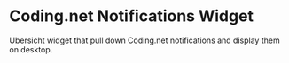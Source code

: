 # Coding.net Notifications Widget
Ubersicht widget that pull down Coding.net notifications and display them on desktop.
